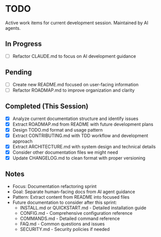 # TODO

Active work items for current development session. Maintained by AI agents.

## In Progress
- [ ] Refactor CLAUDE.md to focus on AI development guidance

## Pending
- [ ] Create new README.md focused on user-facing information
- [ ] Refactor ROADMAP.md to improve organization and clarity

## Completed (This Session)
- [x] Analyze current documentation structure and identify issues
- [x] Extract ROADMAP.md from README with future development plans
- [x] Design TODO.md format and usage pattern
- [x] Extract CONTRIBUTING.md with TDD workflow and development approach
- [x] Extract ARCHITECTURE.md with system design and technical details
- [x] Consider other documentation files we might need
- [x] Update CHANGELOG.md to clean format with proper versioning

## Notes
- Focus: Documentation refactoring sprint
- Goal: Separate human-facing docs from AI agent guidance
- Pattern: Extract content from README into focused files
- Future documentation to consider after this sprint:
  - INSTALL.md or QUICKSTART.md - Detailed installation guide
  - CONFIG.md - Comprehensive configuration reference
  - COMMANDS.md - Detailed command reference
  - FAQ.md - Common questions and issues
  - SECURITY.md - Security policies if needed
